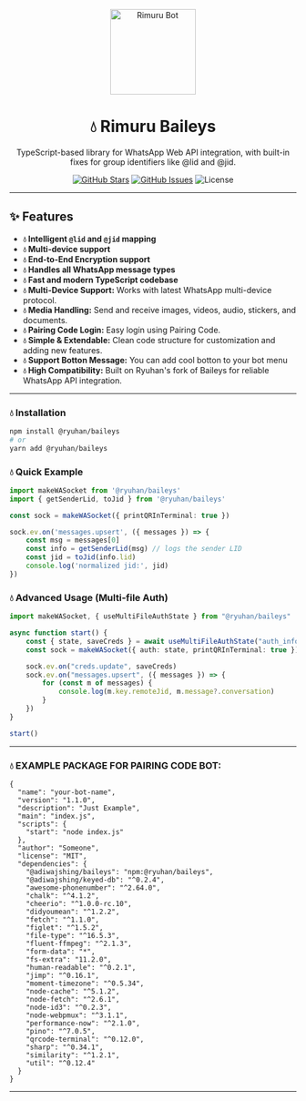 <p align="center">
  <img src="https://files.catbox.moe/f8tj1b.png" alt="Rimuru Bot" width="150"/>
</p>

<h1 align="center">💧 Rimuru Baileys</h1>
<p align="center">TypeScript-based library for WhatsApp Web API integration, with built-in fixes for group identifiers like @lid and @jid.
</p>

<p align="center">
  <a href="https://github.com/ryuhandev/rimuru-baileys/stargazers"><img src="https://img.shields.io/github/stars/ryuhandev/rimuru-baileys?style=flat-square&logo=github" alt="GitHub Stars"/></a>
  <a href="https://github.com/ryuhandev/rimuru-baileys/issues"><img src="https://img.shields.io/github/issues/ryuhandev/rimuru-baileys?style=flat-square&logo=github" alt="GitHub Issues"/></a>
  <img src="https://img.shields.io/badge/License-MIT-green?style=flat-square" alt="License"/>
</p>

---

## ✨ Features

- **💧 Intelligent `@lid` and `@jid` mapping**
- **💧 Multi-device support**
- **💧 End-to-End Encryption support**
- **💧 Handles all WhatsApp message types**
- **💧 Fast and modern TypeScript codebase**
- **💧 Multi-Device Support:** Works with latest WhatsApp multi-device protocol.
- **💧 Media Handling:** Send and receive images, videos, audio, stickers, and documents.  
- **💧 Pairing Code Login:** Easy login using Pairing Code.  
- **💧 Simple & Extendable:** Clean code structure for customization and adding new features.
- **💧 Support Botton Message:** You can add cool botton to your bot menu
- **💧 High Compatibility:** Built on Ryuhan's fork of Baileys for reliable WhatsApp API integration.

---
### 💧 Installation

```bash
npm install @ryuhan/baileys
# or
yarn add @ryuhan/baileys
```

### 💧 Quick Example

```ts
import makeWASocket from '@ryuhan/baileys'
import { getSenderLid, toJid } from '@ryuhan/baileys'

const sock = makeWASocket({ printQRInTerminal: true })

sock.ev.on('messages.upsert', ({ messages }) => {
    const msg = messages[0]
    const info = getSenderLid(msg) // logs the sender LID
    const jid = toJid(info.lid)
    console.log('normalized jid:', jid)
})
```

### 💧 Advanced Usage (Multi-file Auth)

```ts
import makeWASocket, { useMultiFileAuthState } from "@ryuhan/baileys"

async function start() {
    const { state, saveCreds } = await useMultiFileAuthState("auth_info")
    const sock = makeWASocket({ auth: state, printQRInTerminal: true })

    sock.ev.on("creds.update", saveCreds)
    sock.ev.on("messages.upsert", ({ messages }) => {
        for (const m of messages) {
            console.log(m.key.remoteJid, m.message?.conversation)
        }
    })
}

start()
```
---

### 💧 EXAMPLE PACKAGE FOR PAIRING CODE BOT:

```
{
  "name": "your-bot-name",
  "version": "1.1.0",
  "description": "Just Example",
  "main": "index.js",
  "scripts": {
    "start": "node index.js"
  },
  "author": "Someone",
  "license": "MIT",
  "dependencies": {
    "@adiwajshing/baileys": "npm:@ryuhan/baileys",
    "@adiwajshing/keyed-db": "^0.2.4",
    "awesome-phonenumber": "^2.64.0",
    "chalk": "^4.1.2",
    "cheerio": "^1.0.0-rc.10",
    "didyoumean": "^1.2.2",
    "fetch": "^1.1.0",
    "figlet": "^1.5.2",
    "file-type": "^16.5.3",
    "fluent-ffmpeg": "^2.1.3",
    "form-data": "*",
    "fs-extra": "11.2.0",
    "human-readable": "^0.2.1",
    "jimp": "^0.16.1",
    "moment-timezone": "^0.5.34",
    "node-cache": "^5.1.2",
    "node-fetch": "^2.6.1",
    "node-id3": "^0.2.3",
    "node-webpmux": "^3.1.1",
    "performance-now": "^2.1.0",
    "pino": "^7.0.5",
    "qrcode-terminal": "^0.12.0",
    "sharp": "^0.34.1",
    "similarity": "^1.2.1",
    "util": "^0.12.4"
  }
}
```
---
